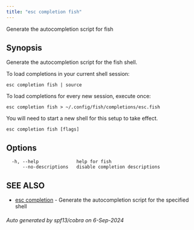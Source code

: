 ```yaml
---
title: "esc completion fish"
---
```




Generate the autocompletion script for fish

## Synopsis

Generate the autocompletion script for the fish shell.

To load completions in your current shell session:

	esc completion fish | source

To load completions for every new session, execute once:

	esc completion fish > ~/.config/fish/completions/esc.fish

You will need to start a new shell for this setup to take effect.


```
esc completion fish [flags]
```

## Options

```
  -h, --help              help for fish
      --no-descriptions   disable completion descriptions
```

## SEE ALSO

* [esc completion](/docs/esc-cli/commands/esc_completion/)	 - Generate the autocompletion script for the specified shell

###### Auto generated by spf13/cobra on 6-Sep-2024

